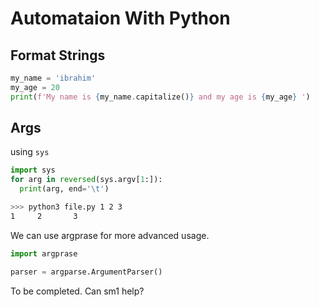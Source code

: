 # Automataion With Python 

## Format Strings 
```python
my_name = 'ibrahim'
my_age = 20
print(f'My name is {my_name.capitalize()} and my age is {my_age} ')
```
## Args 

using `sys` 

```python
import sys
for arg in reversed(sys.argv[1:]):
  print(arg, end='\t')
```

```bash
>>> python3 file.py 1 2 3 
1     2       3 
```

We can use argprase for more advanced usage.

```python
import argprase 

parser = argparse.ArgumentParser()
```
To be completed. Can sm1 help?
